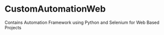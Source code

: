 # CustomAutomationWeb
Contains Automation Framework using Python and Selenium for Web Based Projects 
